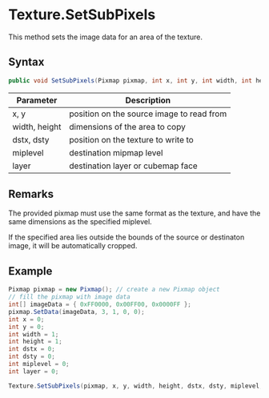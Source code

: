 # Texture.SetSubPixels

This method sets the image data for an area of the texture.

## Syntax

```csharp
public void SetSubPixels(Pixmap pixmap, int x, int y, int width, int height, int dstx, int dsty, int miplevel = 0, int layer = 0)
```

| Parameter | Description |
|---|---|
| x, y | position on the source image to read from |
| width, height | dimensions of the area to copy |
| dstx, dsty | position on the texture to write to |
| miplevel | destination mipmap level |
| layer | destination layer or cubemap face |

## Remarks
  
The provided pixmap must use the same format as the texture, and have the same dimensions as the specified miplevel.

If the specified area lies outside the bounds of the source or destinaton image, it will be automatically cropped.

## Example

```csharp
Pixmap pixmap = new Pixmap(); // create a new Pixmap object
// fill the pixmap with image data
int[] imageData = { 0xFF0000, 0x00FF00, 0x0000FF };
pixmap.SetData(imageData, 3, 1, 0, 0);
int x = 0;
int y = 0;
int width = 1;
int height = 1;
int dstx = 0;
int dsty = 0;
int miplevel = 0;
int layer = 0;

Texture.SetSubPixels(pixmap, x, y, width, height, dstx, dsty, miplevel, layer); // set the sub-pixels on the texture
```